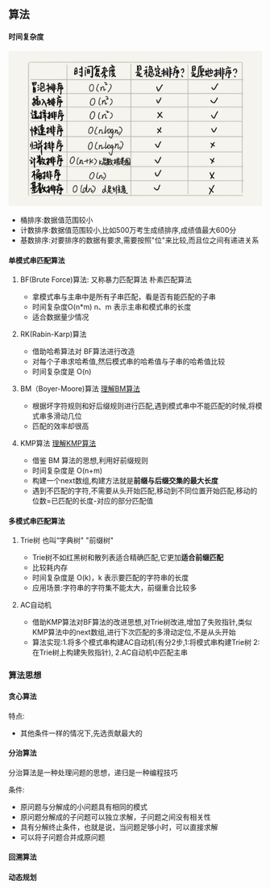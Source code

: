 ## 算法

#### 时间复杂度

![时间复杂度](../.image/时间复杂度.png)

- 桶排序:数据值范围较小
- 计数排序:数据值范围较小,比如500万考生成绩排序,成绩值最大600分
- 基数排序:对要排序的数据有要求,需要按照"位"来比较,而且位之间有递进关系


#### 单模式串匹配算法

1. BF(Brute Force)算法: 又称暴力匹配算法 朴素匹配算法

    - 拿模式串与主串中是所有子串匹配，看是否有能匹配的子串
    - 时间复杂度O(n*m) n、m 表示主串和模式串的长度
    - 适合数据量少情况           
      
2. RK(Rabin-Karp)算法 

    - 借助哈希算法对 BF算法进行改造
    - 对每个子串求哈希值,然后模式串的哈希值与子串的哈希值比较
    - 时间复杂度是 O(n)
      
3. BM（Boyer-Moore)算法
[理解BM算法](http://www.ruanyifeng.com/blog/2013/05/boyer-moore_string_search_algorithm.html)
    - 根据坏字符规则和好后缀规则进行匹配,遇到模式串中不能匹配的时候,将模式串多滑动几位
    - 匹配的效率却很高
      
4. KMP算法
[理解KMP算法](http://www.ruanyifeng.com/blog/2013/05/Knuth–Morris–Pratt_algorithm.html)
    - 借鉴 BM 算法的思想,利用好前缀规则
    - 时间复杂度是 O(n+m)
    - 构建一个next数组,构建方法就是**前缀与后缀交集的最大长度**
    - 遇到不匹配的字符,不需要从头开始匹配,移动到不同位置开始匹配,移动的位数=已匹配的长度-对应的部分匹配值

#### 多模式串匹配算法

1. Trie树 也叫“字典树" "前缀树"
    
    - Trie树不如红黑树和散列表适合精确匹配,它更加**适合前缀匹配**
    - 比较耗内存
    - 时间复杂度是 O(k)，k 表示要匹配的字符串的长度
    - 应用场景:字符串的字符集不能太大，前缀重合比较多
    
2. AC自动机

    - 借助KMP算法对BF算法的改进思想,对Trie树改进,增加了失败指针,类似KMP算法中的next数组,进行下次匹配的多滑动定位,不是从头开始
    - 算法实现:1.将多个模式串构建AC自动机(有分2步,1:将模式串构建Trie树 2:在Trie树上构建失败指针), 2.AC自动机中匹配主串
    
### 算法思想

#### 贪心算法

特点:
- 其他条件一样的情况下,先选贡献最大的

#### 分治算法

分治算法是一种处理问题的思想，递归是一种编程技巧

条件:
- 原问题与分解成的小问题具有相同的模式
- 原问题分解成的子问题可以独立求解，子问题之间没有相关性
- 具有分解终止条件，也就是说，当问题足够小时，可以直接求解
- 可以将子问题合并成原问题
   
  

#### 回溯算法
#### 动态规划

      
      
      
      
   
        